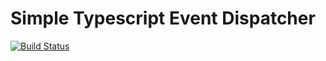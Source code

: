 # Simple Typescript Event Dispatcher

[![Build Status](https://travis-ci.org/malero/simple-ts-event-dispatcher.svg?branch=master)](https://travis-ci.org/malero/simple-ts-event-dispatcher)